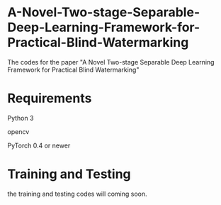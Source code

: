 # A-Novel-Two-stage-Separable-Deep-Learning-Framework-for-Practical-Blind-Watermarking
The codes for the paper "A Novel Two-stage Separable Deep Learning Framework for Practical Blind Watermarking" 

# Requirements
Python 3

opencv

PyTorch 0.4 or newer

# Training and Testing
the training and testing codes will coming soon.
